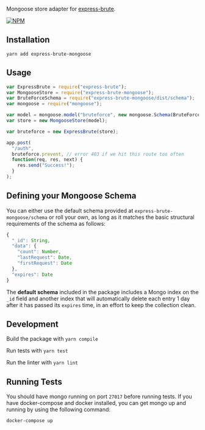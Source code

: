 Mongoose store adapter for [express-brute](https://github.com/AdamPflug/express-brute).

[![NPM](https://nodei.co/npm/express-brute-mongoose.png?compact=true)](https://npmjs.org/package/express-brute-mongoose)

## Installation

```
yarn add express-brute-mongoose
```

## Usage

```javascript
var ExpressBrute = require("express-brute");
var MongooseStore = require("express-brute-mongoose");
var BruteForceSchema = require("express-brute-mongoose/dist/schema");
var mongoose = require("mongoose");

var model = mongoose.model("bruteforce", new mongoose.Schema(BruteForceSchema));
var store = new MongooseStore(model);

var bruteforce = new ExpressBrute(store);

app.post(
  "/auth",
  bruteforce.prevent, // error 403 if we hit this route too often
  function(req, res, next) {
    res.send("Success!");
  }
);
```

## Defining your Mongoose Schema

You can either use the default schema provided at `express-brute-mongoose/schema` or roll your own, as long as it matches the basic structural requirements of the schema as follows:

```javascript
{
  "_id": String,
  "data": {
    "count": Number,
    "lastRequest": Date,
    "firstRequest": Date
  },
  "expires": Date
}
```

The **default schema** included in the package includes a Mongo index on the `_id` field and another index that will automatically delete each entry 1 day after it has passed its `expires` time, in an effort to keep the collection clean.

## Development

Build the package with
`yarn compile`

Run tests with
`yarn test`

Run the linter with
`yarn lint`

## Running Tests

You should have mongo running on port `27017` before running tests. If you have docker-compose and docker installed, you can get mongo up and running by using the following command:

```bash
docker-compose up
```
